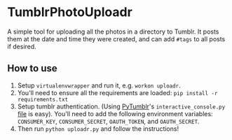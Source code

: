 # TumblrPhotoUploadr

A simple tool for uploading all the photos in a directory to Tumblr. It posts them at the date and time they were created, and can add `#tags` to all posts if desired. 

## How to use

1. Setup `virtualenvwrapper` and run it, e.g. `workon uploadr`.
2. You'll need to ensure all the requirements are loaded: `pip install -r requirements.txt`
3. Setup tumblr authentication. (Using [PyTumblr](https://github.com/tumblr/pytumblr)'s `interactive_console.py` [file](https://github.com/tumblr/pytumblr/raw/master/interactive_console.py) is easy). You'll need to add the following environment variables: `CONSUMER_KEY`, `CONSUMER_SECRET`, `OAUTH_TOKEN`, and `OAUTH_SECRET`.
4. Then run `python uploadr.py` and follow the instructions!